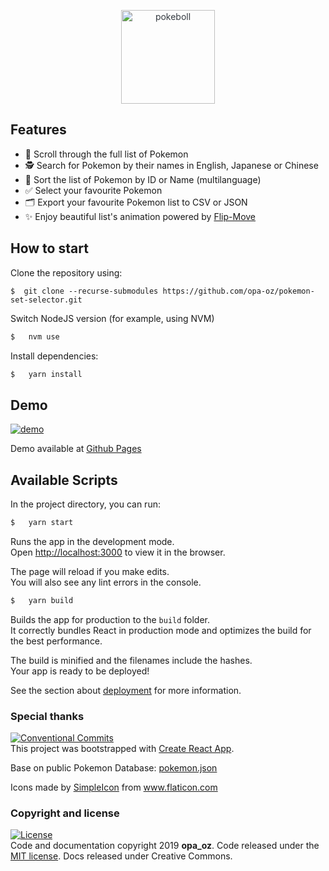 <p align="center" style="color: #343a40">
  <img src="https://opa-oz.github.io/pokemon-set-selector/pokeboll.png" alt="pokeboll" height="150" width="150">
</p>

## Features

- 📜 Scroll through the full list of Pokemon
- 🕵️‍ Search for Pokemon by their names in English, Japanese or Chinese
- 🏹 Sort the list of Pokemon by ID or Name (multilanguage)
- ✅ Select your favourite Pokemon
- 🗂 Export your favourite Pokemon list to CSV or JSON
- ✨ Enjoy beautiful list's animation powered by [Flip-Move](https://github.com/joshwcomeau/react-flip-move)

## How to start

Clone the repository using:

```
$  git clone --recurse-submodules https://github.com/opa-oz/pokemon-set-selector.git
```

Switch NodeJS version (for example, using NVM)
```bash
$   nvm use
```

Install dependencies:
```bash
$   yarn install
```

## Demo
[![demo](https://opa-oz.github.io/pokemon-set-selector/demo.gif)](https://opa-oz.github.io/pokemon-set-selector)

Demo available at [Github Pages](https://opa-oz.github.io/pokemon-set-selector)

## Available Scripts

In the project directory, you can run:

```bash
$   yarn start
```

Runs the app in the development mode.<br>
Open [http://localhost:3000](http://localhost:3000) to view it in the browser.

The page will reload if you make edits.<br>
You will also see any lint errors in the console.

```bash
$   yarn build
```

Builds the app for production to the `build` folder.<br>
It correctly bundles React in production mode and optimizes the build for the best performance.

The build is minified and the filenames include the hashes.<br>
Your app is ready to be deployed!

See the section about [deployment](https://facebook.github.io/create-react-app/docs/deployment) for more information.

### Special thanks
[![Conventional Commits](https://img.shields.io/badge/Conventional%20Commits-1.0.0-yellow.svg)](https://conventionalcommits.org)<br>
This project was bootstrapped with [Create React App](https://github.com/facebook/create-react-app).

Base on public Pokemon Database: [pokemon.json](https://github.com/fanzeyi/pokemon.json)

<div>Icons made by <a href="https://www.flaticon.com/authors/simpleicon" title="SimpleIcon">SimpleIcon</a> from <a href="https://www.flaticon.com/" title="Flaticon">www.flaticon.com</a></div>

### Copyright and license
[![License](https://img.shields.io/badge/license-MIT-green.svg)](https://github.com/opa-oz/react-notion-table/blob/master/LICENSE)<br>
Code and documentation copyright 2019 **opa_oz**.
Code released under the [MIT license](https://github.com/opa-oz/react-notion-table/blob/master/LICENSE.md).
Docs released under Creative Commons.
